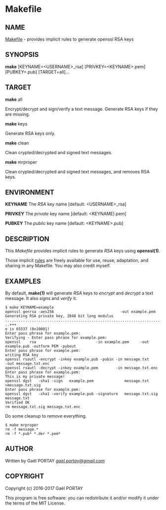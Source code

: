 # Makefile

## NAME

[Makefile](Makefile) - provides implicit rules to generate openssl RSA keys

## SYNOPSIS

**make** [KEYNAME=\<USERNAME\>\_rsa] [PRIVKEY=\<KEYNAME\>.pem]
[PUBKEY=<KEYNAME>.pub] [TARGET=all]...

## TARGET

**make** all

Encrypt/decrypt and sign/verify a text message. Generate RSA keys if they are
missing.

**make** keys

Generate RSA keys only.

**make** clean

Clean crypted/decrypted and signed text messages.

**make** mrproper

Clean crypted/decrypted and signed text messages, and removes RSA keys.

## ENVIRONMENT

**KEYNAME** The _RSA_ key name [default: \<USERNAME\>\_rsa]

**PRIVKEY** The _private_ key name [default: \<KEYNAME\).pem]

**PUBKEY** The _public_ key name [default: \<KEYNAME\>.pub]

## DESCRIPTION

This _Makefile_ provides implicit rules to generate _RSA_ keys using
**openssl(1)**.

Those implicit [rules](Makefile#L27-L52) are freely available for use, reuse,
adaptation, and sharing in any Makefile. You may also credit myself.

## EXAMPLES

By default, **make(1)** will generate _RSA_ keys to _encrypt_ and _decrypt_ a
text message. It also _signs_ and _verify_ it.

	$ make KEYNAME=example
	openssl genrsa -aes256                              -out example.pem
	Generating RSA private key, 2048 bit long modulus
	................................................................................................+++
	..+++
	e is 65537 (0x10001)
	Enter pass phrase for example.pem:
	Verifying - Enter pass phrase for example.pem:
	openssl    rsa                           -in example.pem     -out example.pub -outform PEM -pubout
	Enter pass phrase for example.pem:
	writing RSA key
	openssl rsautl -encrypt -inkey example.pub -pubin -in message.txt     -out message.txt.enc
	openssl rsautl -decrypt -inkey example.pem        -in message.txt.enc
	Enter pass phrase for example.pem:
	This is my private message!
	openssl dgst   -sha1 -sign   example.pem              message.txt         >message.txt.sig
	Enter pass phrase for example.pem:
	openssl dgst   -sha1 -verify example.pub -signature   message.txt.sig      message.txt
	Verified OK
	rm message.txt.sig message.txt.enc

Do some cleanup to remove everything.

	$ make mrproper
	rm -f message.*
	rm -f *.pub* *.der *.pem*

## AUTHOR

Written by Gaël PORTAY *gael.portay@gmail.com*

## COPYRIGHT

Copyright (c) 2016-2017 Gaël PORTAY

This program is free software: you can redistribute it and/or modify it under
the terms of the MIT License.
